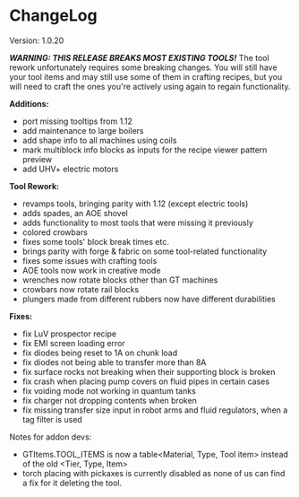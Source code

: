 # ChangeLog

Version: 1.0.20

***WARNING: THIS RELEASE BREAKS MOST EXISTING TOOLS!***
The tool rework unfortunately requires some breaking changes.
You will still have your tool items and may still use some of them in crafting recipes,
but you will need to craft the ones you're actively using again to regain functionality.


**Additions:**
- port missing tooltips from 1.12
- add maintenance to large boilers
- add shape info to all machines using coils
- mark multiblock info blocks as inputs for the recipe viewer pattern preview
- add UHV+ electric motors

**Tool Rework:**
- revamps tools, bringing parity with 1.12 (except electric tools)
- adds spades, an AOE shovel
- adds functionality to most tools that were missing it previously
- colored crowbars
- fixes some tools' block break times etc.
- brings parity with forge & fabric on some tool-related functionality
- fixes some issues with crafting tools
- AOE tools now work in creative mode
- wrenches now rotate blocks other than GT machines
- crowbars now rotate rail blocks
- plungers made from different rubbers now have different durabilities

**Fixes:**
- fix LuV prospector recipe
- fix EMI screen loading error
- fix diodes being reset to 1A on chunk load
- fix diodes not being able to transfer more than 8A
- fix surface rocks not breaking when their supporting block is broken
- fix crash when placing pump covers on fluid pipes in certain cases
- fix voiding mode not working in quantum tanks
- fix charger not dropping contents when broken
- fix missing transfer size input in robot arms and fluid regulators, when a tag filter is used

Notes for addon devs:  
- GTItems.TOOL_ITEMS is now a table<Material, Type, Tool item> instead of the old <Tier, Type, Item>
- torch placing with pickaxes is currently disabled as none of us can find a fix for it deleting the tool.